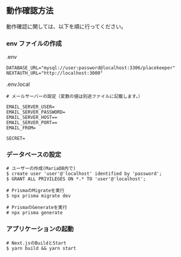 ## 動作確認方法

動作確認に関しては、以下を順に行ってください。

### env ファイルの作成

.env

```
DATABASE_URL="mysql://user:password@localhost:3306/placekeeper"
NEXTAUTH_URL="http://localhost:3000"
```

.env.local

```
# メールサーバーの設定（変数の値は別途ファイルに記載します。）

EMAIL_SERVER_USER=
EMAIL_SERVER_PASSWORD=
EMAIL_SERVER_HOST==
EMAIL_SERVER_PORT==
EMAIL_FROM=

SECRET=
```

### データベースの設定

```
# ユーザーの作成(MariaDB内で)
$ create user 'user'@'localhost' identified by 'password';
$ GRANT ALL PRIVILEGES ON *.* TO 'user'@'localhost';

# PrismaのMigrateを実行
$ npx prisma migrate dev

# PrismaのGenerateを実行
# npx prisma generate
```

### アプリケーションの起動

```
# Next.jsのBuildとStart
$ yarn build && yarn start
```
